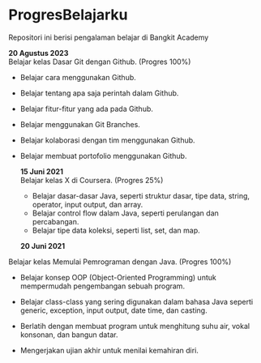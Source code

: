 # ProgresBelajarku
Repositori ini berisi pengalaman belajar di Bangkit Academy

  **20 Agustus 2023**  
Belajar kelas Dasar Git dengan Github. (Progres 100%)
* Belajar cara menggunakan Github.
* Belajar tentang apa saja perintah dalam Github.
* Belajar fitur-fitur yang ada pada Github.
* Belajar menggunakan Git Branches.
* Belajar kolaborasi dengan tim menggunakan Github.
* Belajar membuat portofolio menggunakan Github.
    
  **15 Juni 2021**  
Belajar kelas X di Coursera. (Progres 25%)
  * Belajar dasar-dasar Java, seperti struktur dasar, tipe data, string, operator, input output, dan array.
  * Belajar control flow dalam Java, seperti perulangan dan percabangan.
  * Belajar tipe data koleksi, seperti list, set, dan map.

  **20 Juni 2021**  

Belajar kelas Memulai Pemrograman dengan Java. (Progres 100%)

  * Belajar konsep OOP (Object-Oriented Programming) untuk mempermudah pengembangan sebuah program.

  * Belajar class-class yang sering digunakan dalam bahasa Java seperti generic, exception, input output, date time, dan casting. 

  * Berlatih dengan membuat program untuk menghitung suhu air, vokal konsonan, dan bangun datar. 

  * Mengerjakan ujian akhir untuk menilai kemahiran diri.

